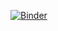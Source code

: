 [![Binder](https://mybinder.org/badge_logo.svg)](https://mybinder.org/v2/gh/superglew95/my-first-binder/HEAD)
